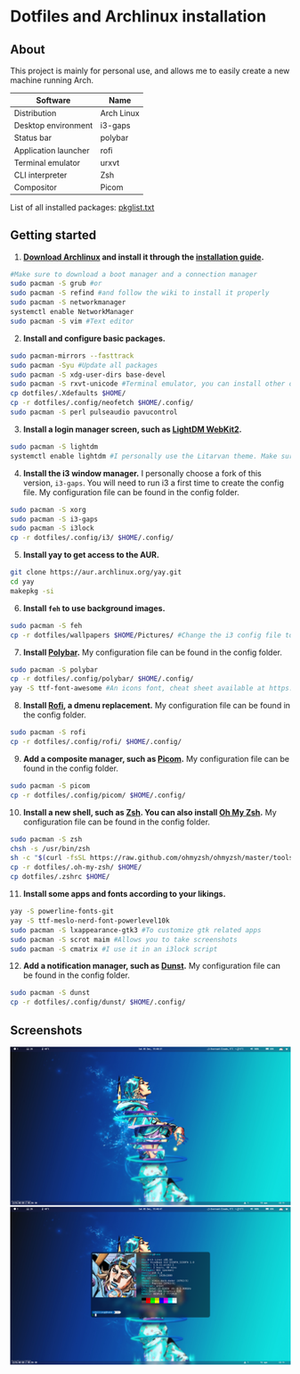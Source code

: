 # Dotfiles and Archlinux installation

## About

This project is mainly for personal use, and allows me to easily create a new machine running Arch.

| Software | Name |
|--|--|
| Distribution | Arch Linux |
| Desktop environment | i3-gaps |
| Status bar | polybar |
| Application launcher | rofi |
| Terminal emulator | urxvt |
| CLI interpreter | Zsh |
| Compositor | Picom |

List of all installed packages: [pkglist.txt](https://github.com/ShinysArc/dotfiles/blob/Blue/pkglist.txt)

## Getting started

1. **[Download Archlinux](https://www.archlinux.org/download/) and install it through the [installation guide](https://wiki.archlinux.org/index.php/installation_guide).**
```bash
#Make sure to download a boot manager and a connection manager
sudo pacman -S grub #or
sudo pacman -S refind #and follow the wiki to install it properly
sudo pacman -S networkmanager
systemctl enable NetworkManager
sudo pacman -S vim #Text editor
```

2. **Install and configure basic packages.**
```bash
sudo pacman-mirrors --fasttrack
sudo pacman -Syu #Update all packages
sudo pacman -S xdg-user-dirs base-devel
sudo pacman -S rxvt-unicode #Terminal emulator, you can install other ones such as kitty or alacritty.
cp dotfiles/.Xdefaults $HOME/
cp -r dotfiles/.config/neofetch $HOME/.config/
sudo pacman -S perl pulseaudio pavucontrol
```

3. **Install a login manager screen, such as [LightDM WebKit2](https://wiki.archlinux.org/index.php/LightDM).**
```bash
sudo pacman -S lightdm
systemctl enable lightdm #I personally use the Litarvan theme. Make sure to edit your Lightdm config files
```

4. **Install the i3 window manager.** I personally choose a fork of this version, `i3-gaps`. You will need to run i3 a first time to create the config file. My configuration file can be found in the config folder.
```bash
sudo pacman -S xorg
sudo pacman -S i3-gaps
sudo pacman -S i3lock
cp -r dotfiles/.config/i3/ $HOME/.config/
```

5. **Install yay to get access to the AUR.**
```bash
git clone https://aur.archlinux.org/yay.git
cd yay
makepkg -si
```

6. **Install `feh` to use background images.**
```bash
sudo pacman -S feh
cp -r dotfiles/wallpapers $HOME/Pictures/ #Change the i3 config file to change your wallpapers
```

7. **Install [Polybar](https://github.com/polybar/polybar/wiki).** My configuration file can be found in the config folder.
```bash
sudo pacman -S polybar
cp -r dotfiles/.config/polybar/ $HOME/.config/
yay -S ttf-font-awesome #An icons font, cheat sheet available at https://fontawesome.com/icons?d=gallery
```

8. **Install [Rofi](https://wiki.archlinux.org/index.php/Rofi), a dmenu replacement.** My configuration file can be found in the config folder.
```bash
sudo pacman -S rofi
cp -r dotfiles/.config/rofi/ $HOME/.config/
```

9. **Add a composite manager, such as [Picom](https://wiki.archlinux.org/index.php/Picom).** My configuration file can be found in the config folder.
```bash
sudo pacman -S picom
cp -r dotfiles/.config/picom/ $HOME/.config/
```

10. **Install a new shell, such as [Zsh](https://wiki.archlinux.org/index.php/Zsh). You can also install [Oh My Zsh](https://ohmyz.sh).** My configuration file can be found in the config folder.
```bash
sudo pacman -S zsh
chsh -s /usr/bin/zsh
sh -c "$(curl -fsSL https://raw.github.com/ohmyzsh/ohmyzsh/master/tools/install.sh)"
cp -r dotfiles/.oh-my-zsh/ $HOME/
cp dotfiles/.zshrc $HOME/
```

11. **Install some apps and fonts according to your likings.**
```bash
yay -S powerline-fonts-git
yay -S ttf-meslo-nerd-font-powerlevel10k
sudo pacman -S lxappearance-gtk3 #To customize gtk related apps
sudo pacman -S scrot maim #Allows you to take screenshots
sudo pacman -S cmatrix #I use it in an i3lock script
```

12. **Add a notification manager, such as [Dunst](https://wiki.archlinux.org/index.php/Dunst).** My configuration file can be found in the config folder.
```bash
sudo pacman -S dunst
cp -r dotfiles/.config/dunst/ $HOME/.config/
```

## Screenshots

![screenshot0](https://github.com/ShinysArc/dotfiles/blob/Blue/screenshot0.png)
![screenshot1](https://github.com/ShinysArc/dotfiles/blob/Blue/screenshot1.png)
